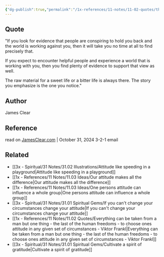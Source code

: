 ```yaml
---
{"dg-publish":true,"permalink":"/1x-references/11-notes/11-02-quotes/the-raw-material-for-a-sweet-life-or-a-bitter-life-is-always-there-the-story-you-emphasize-is-the-one-you-notice-james-clear/","title":"The raw material for a sweet life or a bitter life is always there. The story you emphasize is the one you notice - James Clear","created":"2024-11-03T20:38:27.621+03:00","updated":"2024-11-03T20:42:04.556+03:00"}
---
```



## Quote
"If you look for evidence that people are conspiring to hold you back and the world is working against you, then it will take you no time at all to find precisely that.

If you expect to encounter helpful people and experience a world that is working with you, then you find plenty of evidence to support that view as well.

The raw material for a sweet life or a bitter life is always there. The story you emphasize is the one you notice."

## Author
James Clear

## Reference
read on [JamesClear.com](https://click.convertkit-mail4.com/r8ugk7n006ioh2pr2mmt4id69qn66f7/g3hnh5h3432g9ear/aHR0cHM6Ly9qYW1lc2NsZWFyLmNvbS8zLTItMS9PY3RvYmVyLTMxLTIwMjQ= "James Clear") | October 31, 2024
3-2-1 email

## Related
- [[3x - Spiritual/31 Notes/31.02 Illustrations/Attitude like speeding in a playground\|Attitude like speeding in a playground]]
- [[1x - References/11 Notes/11.03 Ideas/Our attitude makes all the difference\|Our attitude makes all the difference]]
- [[1x - References/11 Notes/11.03 Ideas/One persons attitude can influence a whole group\|One persons attitude can influence a whole group]]
- [[3x - Spiritual/31 Notes/31.01 Spiritual Gems/If you can't change your circumstances change your attitude\|If you can't change your circumstances change your attitude]]
- [[1x - References/11 Notes/11.02 Quotes/Everything can be taken from a man but one thing - the last of the human freedoms - to choose ones attitude in any given set of circumstances - Viktor Frankl\|Everything can be taken from a man but one thing - the last of the human freedoms - to choose ones attitude in any given set of circumstances - Viktor Frankl]]
- [[3x - Spiritual/31 Notes/31.01 Spiritual Gems/Cultivate a spirit of gratitude\|Cultivate a spirit of gratitude]]